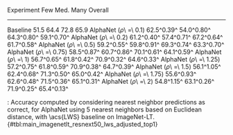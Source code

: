 Experiment                      Few        Med.        Many     Overall
-----------------------  ----------  ----------  ----------  ----------
Baseline                       51.5        64.4        72.8        65.9
AlphaNet (_ρ_\ =\ 0.1)   62.5^0.39^  54.0^0.80^  64.3^0.80^  59.1^0.70^
AlphaNet (_ρ_\ =\ 0.2)   61.2^0.40^  57.4^0.71^  67.2^0.64^  61.7^0.58^
AlphaNet (_ρ_\ =\ 0.5)   59.2^0.55^  59.8^0.91^  69.3^0.74^  63.3^0.70^
AlphaNet (_ρ_\ =\ 0.75)  58.5^0.87^  60.7^0.86^  70.1^0.61^  64.1^0.59^
AlphaNet (_ρ_\ =\ 1)     56.7^0.65^  61.8^0.42^  70.9^0.32^  64.6^0.33^
AlphaNet (_ρ_\ =\ 1.25)  57.2^0.75^  61.8^0.59^  70.9^0.38^  64.7^0.39^
AlphaNet (_ρ_\ =\ 1.5)   56.1^1.05^  62.4^0.68^  71.3^0.50^  65.0^0.42^
AlphaNet (_ρ_\ =\ 1.75)  55.6^0.93^  62.6^0.48^  71.5^0.36^  65.1^0.31^
AlphaNet (_ρ_\ =\ 2)     54.8^1.15^  63.1^0.26^  71.9^0.25^  65.4^0.13^

: Accuracy computed by considering nearest neighbor predictions as correct, for AlphaNet using 5 nearest neighbors based on Euclidean distance, with \acs{LWS} baseline on ImageNet-LT. {#tbl:main_imagenetlt_resnext50_lws_adjusted_top1}

